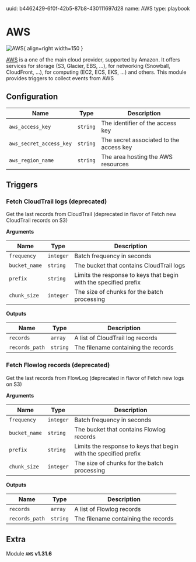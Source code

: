 uuid: b4462429-6f0f-42b5-87b8-430111697d28
name: AWS
type: playbook

# AWS

![AWS](/assets/playbooks/library/aws.svg){ align=right width=150 }

[AWS](https://aws.amazon.com/) is a one of the main cloud provider, supported by Amazon. It offers services for storage (S3, Glacier, EBS, ...), for networking (Snowball, CloudFront, ...), for computing (EC2, ECS, EKS, ...) and others.
This module provides triggers to collect events from AWS

## Configuration

| Name      |  Type   |  Description  |
| --------- | ------- | --------------------------- |
| `aws_access_key` | `string` | The identifier of the access key |
| `aws_secret_access_key` | `string` | The secret associated to the access key |
| `aws_region_name` | `string` | The area hosting the AWS resources |

## Triggers

### Fetch CloudTrail logs (deprecated)

Get the last records from CloudTrail (deprecated in flavor of Fetch new CloudTrail records on S3)

**Arguments**

| Name      |  Type   |  Description  |
| --------- | ------- | --------------------------- |
| `frequency` | `integer` | Batch frequency in seconds |
| `bucket_name` | `string` | The bucket that contains CloudTrail logs |
| `prefix` | `string` | Limits the response to keys that begin with the specified prefix |
| `chunk_size` | `integer` | The size of chunks for the batch processing |


**Outputs**

| Name      |  Type   |  Description  |
| --------- | ------- | --------------------------- |
| `records` | `array` | A list of CloudTrail log records |
| `records_path` | `string` | The filename containing the records |


### Fetch Flowlog records (deprecated)

Get the last records from FlowLog (deprecated in flavor of Fetch new logs on S3)

**Arguments**

| Name      |  Type   |  Description  |
| --------- | ------- | --------------------------- |
| `frequency` | `integer` | Batch frequency in seconds |
| `bucket_name` | `string` | The bucket that contains Flowlog records |
| `prefix` | `string` | Limits the response to keys that begin with the specified prefix |
| `chunk_size` | `integer` | The size of chunks for the batch processing |


**Outputs**

| Name      |  Type   |  Description  |
| --------- | ------- | --------------------------- |
| `records` | `array` | A list of Flowlog records |
| `records_path` | `string` | The filename containing the records |


## Extra

Module **`AWS` v1.31.6**